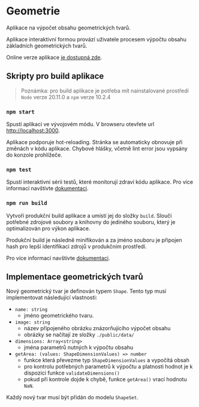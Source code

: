 # Geometrie
Aplikace na výpočet obsahu geometrických tvarů.

Aplikace interaktivní formou provází uživatele procesem výpočtu obsahu základních geometrických tvarů.

Online verze aplikace [je dostupná zde](https://0kurk4.github.io/geometrie/).

## Skripty pro build aplikace

> Poznámka: pro build aplikace je potřeba mít nainstalované prostředí `Node` verze 20.11.0 a `npm` verze 10.2.4

### `npm start`

Spustí aplikaci ve vývojovém módu. V browseru otevřete url [http://localhost:3000](http://localhost:3000).

Aplikace podporuje hot-reloading. Stránka se automaticky obnovuje při změnách v kódu aplikace. Chybové hlášky, včetně lint error jsou vypsány do konzole prohlížeče.

### `npm test`

Spustí interaktivní sérii testů, které monitorují zdraví kódu aplikace. Pro více informací navštivte [dokumentaci](https://facebook.github.io/create-react-app/docs/running-tests).

### `npm run build`

Vytvoří produkční build aplikace a umístí jej do složky `build`. Sloučí potřebné zdrojové soubory a knihovny do jediného souboru, který je optimalizován pro výkon aplikace.

Produkční build je následně minifikován a za jméno souboru je připojen hash pro lepší identifikaci zdrojů v produkčním prostředí.

Pro více informací navštivte [dokumentaci](https://facebook.github.io/create-react-app/docs/running-tests).

## Implementace geometrických tvarů

Nový geometrický tvar je definován typem `Shape`. Tento typ musí implementovat následující vlastnosti:

- `name: string`
    - jméno geometrického tvaru.
- `image: string`
    - název připojeného obrázku znázorňujícího výpočet obsahu
    - obrázky se načítají ze složky `./public/data/`
- `dimensions: Array<string>`
    - jména parametrů nutných k výpočtu obsahu
- `getArea: (values: ShapeDimensionValues) => number`
    - funkce která převezme typ `ShapeDimensionValues` a vypočítá obsah
    - pro kontrolu potřebných parametrů k výpočtu a platnosti hodnot je k dispozici funkce `validateDimensions()`
    - pokud při kontrole dojde k chybě, funkce `getArea()` vrací hodnotu `NaN`.

Každý nový tvar musí být přidán do modelu `ShapeSet`.